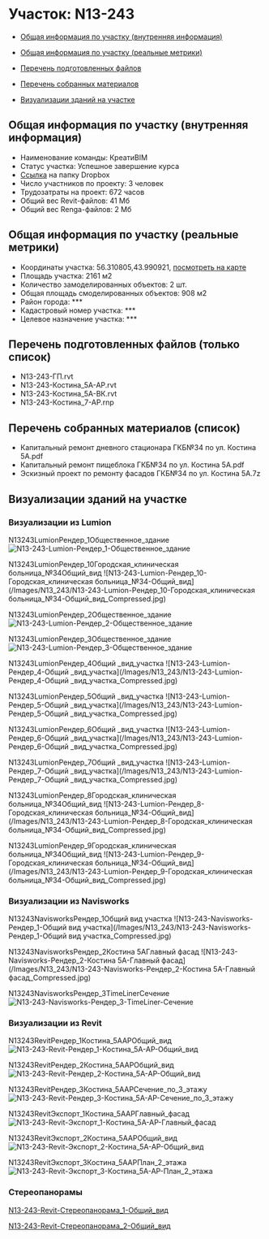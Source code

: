 # Участок: N13-243

* [Общая информация по участку (внутренняя информация)](#Chapter1)

* [Общая информация по участку (реальные метрики)](#Chapter2)

* [Перечень подготовленных файлов](#Chapter3)

* [Перечень собранных материалов](#Chapter4)

* [Визуализации зданий на участке](#Chapter6)

## <a id="Chapter1"></a> Общая информация по участку (внутренняя информация)
+ Наименование команды: КреатиBIM
+ Статус участка: Успешное завершение курса
+ [Ссылка](https://www.dropbox.com/sh/wvvgv1nw1iqred9/AAAwHQV2K-Qm1w0PBjxfGWG2a/N13_243?dl=0) на папку Dropbox
+ Число участников по проекту: 3 человек
+ Трудозатраты на проект: 672 часов
+ Общий вес Revit-файлов: 41 Мб
+ Общий вес Renga-файлов: 2 Мб
## <a id="Chapter2"></a> Общая информация по участку (реальные метрики)
+ Координаты участка: 56.310805,43.990921, [посмотреть на карте](https://yandex.ru/maps/47/nizhny-novgorod/?ll=43.990921%2C56.310805&z=19)
+ Площадь участка: 2161 м2
+ Количество замоделированных объектов: 2 шт.
+ Общая площадь смоделированных объектов: 908 м2
+ Район города: *** 
+ Кадастровый номер участка: *** 
+ Целевое назначение участка: *** 
## <a id="Chapter3"></a> Перечень подготовленных файлов (только список)
+ N13-243-ГП.rvt
+ N13-243-Костина_5А-АР.rvt
+ N13-243-Костина_5А-ВК.rvt
+ N13-243-Костина_7-АР.rnp
## <a id="Chapter4"></a> Перечень собранных материалов (список)
+ Капитальный ремонт дневного стационара ГКБ№34 по ул. Костина 5А.pdf
+ Капитальный ремонт пищеблока ГКБ№34 по ул. Костина 5А.pdf
+ Эскизный проект по ремонту фасадов ГКБ№34 по ул. Костина 5А.7z
## <a id="Chapter6"></a> Визуализации зданий на участке
### Визуализации из Lumion
N13243LumionРендер_1Общественное_здание
![N13-243-Lumion-Рендер_1-Общественное_здание](/Images/N13_243/N13-243-Lumion-Рендер_1-Общественное_здание_Compressed.jpg)

N13243LumionРендер_10Городская_клиническая больница_№34Общий_вид
![N13-243-Lumion-Рендер_10-Городская_клиническая больница_№34-Общий_вид](/Images/N13_243/N13-243-Lumion-Рендер_10-Городская_клиническая больница_№34-Общий_вид_Compressed.jpg)

N13243LumionРендер_2Общественное_здание
![N13-243-Lumion-Рендер_2-Общественное_здание](/Images/N13_243/N13-243-Lumion-Рендер_2-Общественное_здание_Compressed.jpg)

N13243LumionРендер_3Общественное_здание
![N13-243-Lumion-Рендер_3-Общественное_здание](/Images/N13_243/N13-243-Lumion-Рендер_3-Общественное_здание_Compressed.jpg)

N13243LumionРендер_4Общий _вид_участка
![N13-243-Lumion-Рендер_4-Общий _вид_участка](/Images/N13_243/N13-243-Lumion-Рендер_4-Общий _вид_участка_Compressed.jpg)

N13243LumionРендер_5Общий _вид_участка
![N13-243-Lumion-Рендер_5-Общий _вид_участка](/Images/N13_243/N13-243-Lumion-Рендер_5-Общий _вид_участка_Compressed.jpg)

N13243LumionРендер_6Общий _вид_участка
![N13-243-Lumion-Рендер_6-Общий _вид_участка](/Images/N13_243/N13-243-Lumion-Рендер_6-Общий _вид_участка_Compressed.jpg)

N13243LumionРендер_7Общий _вид_участка
![N13-243-Lumion-Рендер_7-Общий _вид_участка](/Images/N13_243/N13-243-Lumion-Рендер_7-Общий _вид_участка_Compressed.jpg)

N13243LumionРендер_8Городская_клиническая больница_№34Общий_вид
![N13-243-Lumion-Рендер_8-Городская_клиническая больница_№34-Общий_вид](/Images/N13_243/N13-243-Lumion-Рендер_8-Городская_клиническая больница_№34-Общий_вид_Compressed.jpg)

N13243LumionРендер_9Городская_клиническая больница_№34Общий_вид
![N13-243-Lumion-Рендер_9-Городская_клиническая больница_№34-Общий_вид](/Images/N13_243/N13-243-Lumion-Рендер_9-Городская_клиническая больница_№34-Общий_вид_Compressed.jpg)

### Визуализации из Navisworks
N13243NavisworksРендер_1Общий вид участка
![N13-243-Navisworks-Рендер_1-Общий вид участка](/Images/N13_243/N13-243-Navisworks-Рендер_1-Общий вид участка_Compressed.jpg)

N13243NavisworksРендер_2Костина 5АГлавный фасад
![N13-243-Navisworks-Рендер_2-Костина 5А-Главный фасад](/Images/N13_243/N13-243-Navisworks-Рендер_2-Костина 5А-Главный фасад_Compressed.jpg)

N13243NavisworksРендер_3TimeLinerСечение
![N13-243-Navisworks-Рендер_3-TimeLiner-Сечение](/Images/N13_243/N13-243-Navisworks-Рендер_3-TimeLiner-Сечение_Compressed.jpg)

### Визуализации из Revit
N13243RevitРендер_1Костина_5ААРОбщий_вид
![N13-243-Revit-Рендер_1-Костина_5А-АР-Общий_вид](/Images/N13_243/N13-243-Revit-Рендер_1-Костина_5А-АР-Общий_вид_Compressed.jpg)

N13243RevitРендер_2Костина_5ААРОбщий_вид
![N13-243-Revit-Рендер_2-Костина_5А-АР-Общий_вид](/Images/N13_243/N13-243-Revit-Рендер_2-Костина_5А-АР-Общий_вид_Compressed.jpg)

N13243RevitРендер_3Костина_5ААРСечение_по_3_этажу
![N13-243-Revit-Рендер_3-Костина_5А-АР-Сечение_по_3_этажу](/Images/N13_243/N13-243-Revit-Рендер_3-Костина_5А-АР-Сечение_по_3_этажу_Compressed.jpg)

N13243RevitЭкспорт_1Костина_5ААРГлавный_фасад
![N13-243-Revit-Экспорт_1-Костина_5А-АР-Главный_фасад](/Images/N13_243/N13-243-Revit-Экспорт_1-Костина_5А-АР-Главный_фасад_Compressed.jpg)

N13243RevitЭкспорт_2Костина_5ААРОбщий_вид
![N13-243-Revit-Экспорт_2-Костина_5А-АР-Общий_вид](/Images/N13_243/N13-243-Revit-Экспорт_2-Костина_5А-АР-Общий_вид_Compressed.jpg)

N13243RevitЭкспорт_3Костина_5ААРПлан_2_этажа
![N13-243-Revit-Экспорт_3-Костина_5А-АР-План_2_этажа](/Images/N13_243/N13-243-Revit-Экспорт_3-Костина_5А-АР-План_2_этажа_Compressed.jpg)

### Стереопанорамы
[N13-243-Revit-Стереопанорама_1-Общий_вид](https://pano.autodesk.com/pano.html?url=jpgs/5f1e6c6f-99f3-417e-b4d4-a2fa907079fd&version=2)

[N13-243-Revit-Стереопанорама_2-Общий_вид](https://pano.autodesk.com/pano.html?url=jpgs/bce988d4-f27b-4af3-992f-888de2432b33&version=2)

